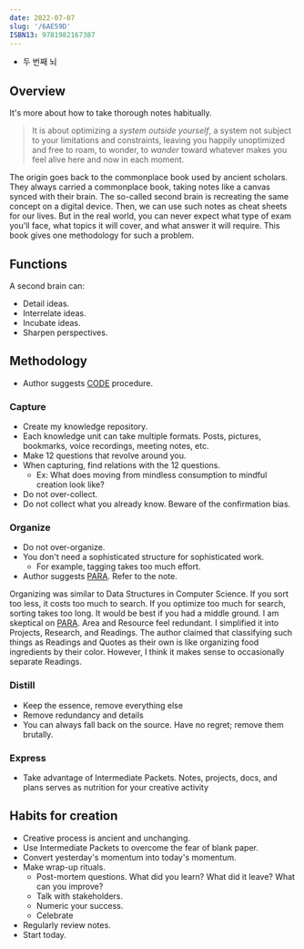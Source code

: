 ```yaml
---
date: 2022-07-07
slug: '/6AE59D'
ISBN13: 9781982167387
---
```


- 두 번째 뇌

## Overview

It's more about how to take thorough notes habitually.

> It is about optimizing a _system outside yourself_, a system not subject to your limitations and constraints, leaving you happily unoptimized and free to roam, to wonder, to _wander_ toward whatever makes you feel alive here and now in each moment.

The origin goes back to the commonplace book used by ancient scholars.
They always carried a commonplace book, taking notes like a canvas synced with their brain.
The so-called second brain is recreating the same concept on a digital device.
Then, we can use such notes as cheat sheets for our lives.
But in the real world, you can never expect what type of exam you'll face, what topics it will cover, and what answer it will require.
This book gives one methodology for such a problem.

## Functions

A second brain can:

- Detail ideas.
- Interrelate ideas.
- Incubate ideas.
- Sharpen perspectives.

## Methodology

- Author suggests [CODE](/r/D6FDF3) procedure.

### Capture

- Create my knowledge repository.
- Each knowledge unit can take multiple formats. Posts, pictures, bookmarks, voice recordings, meeting notes, etc.
- Make 12 questions that revolve around you.
- When capturing, find relations with the 12 questions.
  - Ex: What does moving from mindless consumption to mindful creation look like?
- Do not over-collect.
- Do not collect what you already know. Beware of the confirmation bias.

### Organize

- Do not over-organize.
- You don't need a sophisticated structure for sophisticated work.
  - For example, tagging takes too much effort.
- Author suggests [PARA](/r/B4364B). Refer to the note.

Organizing was similar to Data Structures in Computer Science.
If you sort too less, it costs too much to search.
If you optimize too much for search, sorting takes too long.
It would be best if you had a middle ground.
I am skeptical on [PARA](/r/B4364B).
Area and Resource feel redundant.
I simplified it into Projects, Research, and Readings.
The author claimed that classifying such things as Readings and Quotes as their own is like organizing food ingredients by their color.
However, I think it makes sense to occasionally separate Readings.

### Distill

- Keep the essence, remove everything else
- Remove redundancy and details
- You can always fall back on the source. Have no regret; remove them brutally.

### Express

- Take advantage of Intermediate Packets. Notes, projects, docs, and plans serves as nutrition for your creative activity

## Habits for creation

- Creative process is ancient and unchanging.
- Use Intermediate Packets to overcome the fear of blank paper.
- Convert yesterday's momentum into today's momentum.
- Make wrap-up rituals.
  - Post-mortem questions. What did you learn? What did it leave? What can you improve?
  - Talk with stakeholders.
  - Numeric your success.
  - Celebrate
- Regularly review notes.
- Start today.

<head>
  <html lang="en-US"/>
</head>
